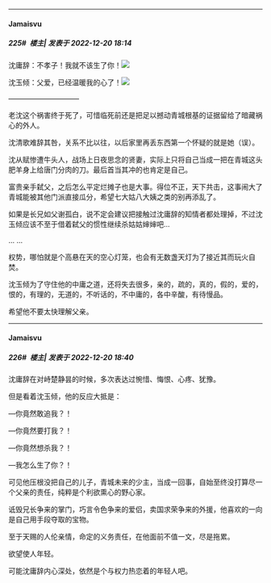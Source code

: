 

*****

####  Jamaisvu  
##### 225#         楼主| 发表于 2022-12-20 18:14

沈庸辞：不孝子！我就不该生了你！<img src="https://static.saraba1st.com/image/smiley/face2017/132.png" referrerpolicy="no-referrer">

沈玉倾：父爱，已经温暖我的心了！<img src="https://static.saraba1st.com/image/smiley/face2017/141.png" referrerpolicy="no-referrer">

——————————

老沈这个祸害终于死了，可惜临死前还是把足以撼动青城根基的证据留给了暗藏祸心的外人。

沈清歌难辞其咎，关系不比以往，以后家里再丢东西第一个怀疑的就是她（误）。

沈从赋惨遭牛头人，战场上日夜思念的贤妻，实际上只将自己当成一把在青城这头肥羊身上给唐门分肉的刀。最后首当其冲的也肯定是自己。

富贵亲手弑父，之后怎么平定烂摊子也是大事。得位不正，天下共击，这事闹大了青城能被其他门派直接瓜分，希望七大姑八大姨之类的别再添乱了。

如果是长兄如父谢孤白，说不定会建议把接触过沈庸辞的知情者都处理掉，不过沈玉倾应该不至于借着弑父的惯性继续杀姑姑婶婶吧...

... ...

权势，哪怕就是个高悬在天的空心灯笼，也会有无数盏天灯为了接近其而玩火自焚。

沈玉倾为了守住他的中庸之道，还将失去很多，亲的，疏的，真的，假的，爱的，恨的，有理的，无道的，不听话的，不中庸的，各中辛酸，有待慢品。

希望他不要太快理解父亲。



*****

####  Jamaisvu  
##### 226#         楼主| 发表于 2022-12-20 18:40

沈庸辞在对峙楚静昙的时候，多次表达过惋惜、悔恨、心疼、犹豫。

但是看着沈玉倾，他的反应大抵是：

—你竟然敢追我？！

—你竟然要打我？！

—你竟然想杀我？！

—我怎么生了你？！

可见他压根没把自己的儿子，青城未来的少主，当成一回事，自始至终没打算尽一个父亲的责任，纯粹是个利欲熏心的野心家。

诋毁兄长争来的掌门，巧言令色争来的爱侣，卖国求荣争来的外援，他喜欢的一向是自己用手段夺取的宝物。

至于天赐的人伦亲情，命定的义务责任，在他面前不值一文，尽是拖累。

欲望使人年轻。

可能沈庸辞内心深处，依然是个与权力热恋着的年轻人吧。

